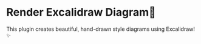 # Render Excalidraw Diagram🎨

This plugin creates beautiful, hand-drawn style diagrams using Excalidraw! ✨
